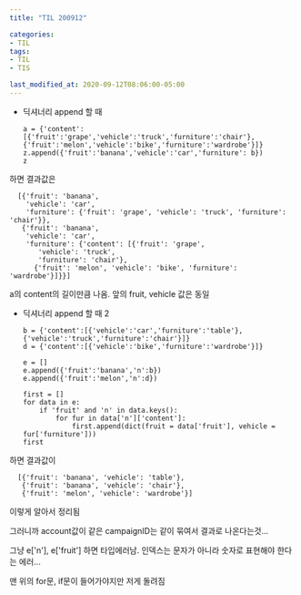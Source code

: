 ```yaml
---
title: "TIL 200912"

categories:
- TIL
tags:
- TIL
- TIS

last_modified_at: 2020-09-12T08:06:00-05:00
---
```


* 딕셔너리 append 할 때

      a = {'content':[{'fruit':'grape','vehicle':'truck','furniture':'chair'},{'fruit':'melon','vehicle':'bike','furniture':'wardrobe'}]}
      z.append({'fruit':'banana','vehicle':'car','furniture': b})
      z 

하면 결과값은 

      [{'fruit': 'banana',
        'vehicle': 'car',
        'furniture': {'fruit': 'grape', 'vehicle': 'truck', 'furniture': 'chair'}},
       {'fruit': 'banana',
        'vehicle': 'car',
        'furniture': {'content': [{'fruit': 'grape',
           'vehicle': 'truck',
           'furniture': 'chair'},
          {'fruit': 'melon', 'vehicle': 'bike', 'furniture': 'wardrobe'}]}}]

a의 content의 길이만큼 나옴. 앞의 fruit, vehicle 값은 동일


* 딕셔너리 append 할 때 2

      b = {'content':[{'vehicle':'car','furniture':'table'},{'vehicle':'truck','furniture':'chair'}]}
      d = {'content':[{'vehicle':'bike','furniture':'wardrobe'}]}

      e = []
      e.append({'fruit':'banana','n':b})
      e.append({'fruit':'melon','n':d})

      first = []
      for data in e:
          if 'fruit' and 'n' in data.keys():
              for fur in data['n']['content']:
                  first.append(dict(fruit = data['fruit'], vehicle = fur['furniture']))
      first


하면 결과값이

      [{'fruit': 'banana', 'vehicle': 'table'},
       {'fruit': 'banana', 'vehicle': 'chair'},
       {'fruit': 'melon', 'vehicle': 'wardrobe'}]
       
이렇게 알아서 정리됨

그러니까 account값이 같은 campaignID는 같이 묶여서 결과로 나온다는것...

그냥 e['n'], e['fruit'] 하면 타입에러남. 인덱스는 문자가 아니라 숫자로 표현해야 한다는 에러...

맨 위의 for문, if문이 들어가야지만 저게 돌려짐
